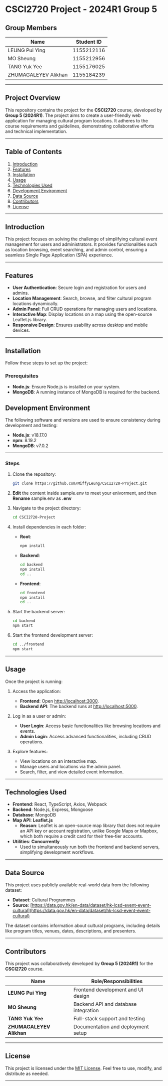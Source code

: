 # CSCI2720 Project - 2024R1 Group 5

## Group Members

| Name                 | Student ID   |
|----------------------|--------------|
| LEUNG Pui Ying       | 1155212116   |
| MO Sheung            | 1155212956   |
| TANG Yuk Yee         | 1155176025   |
| ZHUMAGALEYEV Alikhan | 1155184239   |

---

## Project Overview

This repository contains the project for the **CSCI2720** course, developed by **Group 5 (2024R1)**. The project aims to create a user-friendly web application for managing cultural program locations. It adheres to the course requirements and guidelines, demonstrating collaborative efforts and technical implementation.

---

## Table of Contents

1. [Introduction](#introduction)
2. [Features](#features)
3. [Installation](#installation)
4. [Usage](#usage)
5. [Technologies Used](#technologies-used)
6. [Development Environment](#development-environment)
7. [Data Source](#data-source)
8. [Contributors](#contributors)
9. [License](#license)

---

## Introduction

This project focuses on solving the challenge of simplifying cultural event management for users and administrators. It provides functionalities such as location browsing, event searching, and admin control, ensuring a seamless Single Page Application (SPA) experience.

---

## Features

- **User Authentication**: Secure login and registration for users and admins.
- **Location Management**: Search, browse, and filter cultural program locations dynamically.
- **Admin Panel**: Full CRUD operations for managing users and locations.
- **Interactive Map**: Display locations on a map using the open-source Leaflet.js library.
- **Responsive Design**: Ensures usability across desktop and mobile devices.

---

## Installation

Follow these steps to set up the project:

### Prerequisites
- **Node.js**: Ensure Node.js is installed on your system.
- **MongoDB**: A running instance of MongoDB is required for the backend.

## Development Environment

The following software and versions are used to ensure consistency during development and testing:

- **Node.js**: v18.17.0
- **npm**: 8.19.2
- **MongoDB**: v7.0.2

---

### Steps

1. Clone the repository:
    ```bash
    git clone https://github.com/MiffyLeung/CSCI2720-Project.git
    ```

2. **Edit** the content inside sample.env to meet your enivorment, and then **Rename** sample.env as **.env**

3. Navigate to the project directory:
    ```bash
    cd CSCI2720-Project
    ```

4. Install dependencies in each folder:
   - **Root**:
     ```bash
     npm install
     ```
   - **Backend**:
     ```bash
     cd backend
     npm install
     cd ..
     ```
   - **Frontend**:
     ```bash
     cd frontend
     npm install
     cd ..
     ```

5. Start the backend server:
    ```bash
    cd backend
    npm start
    ```

6. Start the frontend development server:
    ```bash
    cd ../frontend
    npm start
    ```

---

## Usage

Once the project is running:

1. Access the application:
   - **Frontend**: Open [http://localhost:3000](http://localhost:3000).
   - **Backend API**: The backend runs at [http://localhost:5000](http://localhost:5000).

2. Log in as a user or admin:
   - **User Login**: Access basic functionalities like browsing locations and events.
   - **Admin Login**: Access advanced functionalities, including CRUD operations.

3. Explore features:
   - View locations on an interactive map.
   - Manage users and locations via the admin panel.
   - Search, filter, and view detailed event information.

---

## Technologies Used

- **Frontend**: React, TypeScript, Axios, Webpack
- **Backend**: Node.js, Express, Mongoose
- **Database**: MongoDB
- **Map API**: **Leaflet.js**
  - **Reason**: Leaflet is an open-source map library that does not require an API key or account registration, unlike Google Maps or Mapbox, which both require a credit card for their free-tier accounts.
- **Utilities**: **Concurrently**
  - Used to simultaneously run both the frontend and backend servers, simplifying development workflows.

---

## Data Source

This project uses publicly available real-world data from the following dataset:

- **Dataset**: Cultural Programmes
- **Source**: [https://data.gov.hk/en-data/dataset/hk-lcsd-event-event-cultural](https://data.gov.hk/en-data/dataset/hk-lcsd-event-event-cultural)

The dataset contains information about cultural programs, including details like program titles, venues, dates, descriptions, and presenters.

---

## Contributors

This project was collaboratively developed by **Group 5 (2024R1)** for the **CSCI2720** course.

| Name                 | Role/Responsibilities                |
|----------------------|---------------------------------------|
| **LEUNG Pui Ying**   | Frontend development and UI design   |
| **MO Sheung**        | Backend API and database integration |
| **TANG Yuk Yee**     | Full-stack support and testing       |
| **ZHUMAGALEYEV Alikhan** | Documentation and deployment setup |

---

## License

This project is licensed under the [MIT License](LICENSE). Feel free to use, modify, and distribute as needed.

---
